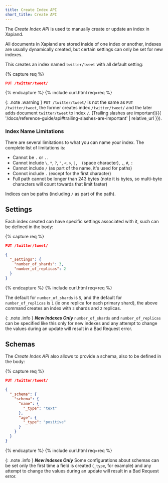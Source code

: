 ```yaml
---
title: Create Index API
short_title: Create API
---
```


The _Create Index API_ is used to manually create or update an index in Xapiand.

All documents in Xapiand are stored inside of one index or another, indexes
are usually dynamically created, but certain settings can only be set for
new indexes.

This creates an index named `twitter/tweet` with all default setting:

{% capture req %}

```json
PUT /twitter/tweet/
```
{% endcapture %}
{% include curl.html req=req %}

{: .note .warning }
`PUT /twitter/tweet/` is not the same as `PUT /twitter/tweet`, the former creates index
`/twitter/tweet/` and the later adds document `twitter/tweet` to index `/`.
[Trailing slashes are important]({{ '/docs/reference-guide/api#trailing-slashes-are-important' | relative_url }}).


### Index Name Limitations

There are several limitations to what you can name your index. The complete
list of limitations is:

- Cannot be `.` or `..`
- Cannot include `\`, `*`, `?`, `"`, `<`, `>`, `|`, ` ` (space character), `,`, `#`, `:`
- Cannot include `/` (as part of the name, it's used for paths)
- Connot include `.` (except for the first character)
- Full path cannot be longer than 243 bytes (note it is bytes, so multi-byte
  characters will count towards that limit faster)

Indices can be paths (including `/` as part of the path).


## Settings

Each index created can have specific settings associated with it, such can be
defined in the body:

{% capture req %}

```json
PUT /twitter/tweet/

{
  "_settings": {
    "number_of_shards": 3,
    "number_of_replicas": 2
  }
}
```
{% endcapture %}
{% include curl.html req=req %}

The default for `number_of_shards` is `5`, and the default for
`number_of_replicas` is `1` (ie one replica for each primary shard), the above
command creates an index with `3` shards and `2` replicas.

{: .note .info }
**_New Indexes Only_**
`number_of_shards` and `number_of_replicas` can be specified like this only
for new indexes and any attempt to change the values during an update will
result in a Bad Request error.


## Schemas

The _Create Index API_ also allows to provide a schema, also to be defined in
the body:

{% capture req %}

```json
PUT /twitter/tweet/

{
  "_schema": {
    "schema": {
      "name": {
        "_type": "text"
      },
      "age": {
        "_type": "positive"
      }
    }
  }
}
```
{% endcapture %}
{% include curl.html req=req %}

{: .note .info }
**_New Indexes Only_**
Some configurations about schemas can be set only the first time a field is
created (`_type`, for example) and any attempt to change the values during an
update will result in a Bad Request error.
